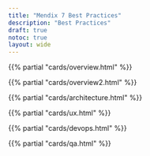 ```yaml
---
title: "Mendix 7 Best Practices"
description: "Best Practices"
draft: true
notoc: true
layout: wide
---
```


{{% partial "cards/overview.html" %}}

{{% partial "cards/overview2.html" %}}

{{% partial "cards/architecture.html" %}}

{{% partial "cards/ux.html" %}}

{{% partial "cards/devops.html" %}}

{{% partial "cards/qa.html" %}}
